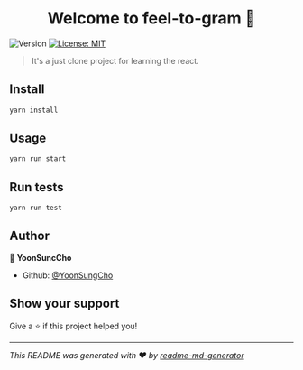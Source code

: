 <h1 align="center">Welcome to feel-to-gram 👋</h1>
<p>
  <img alt="Version" src="https://img.shields.io/badge/version-0.1.0-blue.svg?cacheSeconds=2592000" />
  <a href="#" target="_blank">
    <img alt="License: MIT" src="https://img.shields.io/badge/License-MIT-yellow.svg" />
  </a>
</p>

> It's a just clone project for learning the react.

## Install

```sh
yarn install
```

## Usage

```sh
yarn run start
```

## Run tests

```sh
yarn run test
```

## Author

👤 **YoonSuncCho**

* Github: [@YoonSungCho](https://github.com/YoonSungCho)

## Show your support

Give a ⭐️ if this project helped you!

***
_This README was generated with ❤️ by [readme-md-generator](https://github.com/kefranabg/readme-md-generator)_